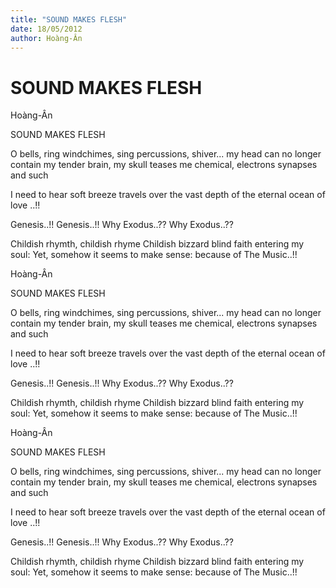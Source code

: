 ```yaml
---
title: "SOUND MAKES FLESH"
date: 18/05/2012
author: Hoàng-Ân
---
```


# SOUND MAKES FLESH

Hoàng-Ân


SOUND MAKES FLESH

O bells, ring
windchimes, sing
percussions, shiver...
my head can no longer contain
my tender brain,
my skull teases me
chemical, electrons
synapses and such

I need to hear soft breeze
travels
over the vast depth
of the eternal
ocean
of
love ..!!

Genesis..!!
Genesis..!!
Why Exodus..??
Why Exodus..??

Childish rhymth, childish rhyme
Childish bizzard blind faith
entering my soul:
Yet, somehow it seems to
make sense:   because of
                        The Music..!!

Hoàng-Ân


SOUND MAKES FLESH

O bells, ring
windchimes, sing
percussions, shiver...
my head can no longer contain
my tender brain,
my skull teases me
chemical, electrons
synapses and such

I need to hear soft breeze
travels
over the vast depth
of the eternal
ocean
of
love ..!!

Genesis..!!
Genesis..!!
Why Exodus..??
Why Exodus..??

Childish rhymth, childish rhyme
Childish bizzard blind faith
entering my soul:
Yet, somehow it seems to
make sense:   because of
                        The Music..!!

Hoàng-Ân


SOUND MAKES FLESH

O bells, ring
windchimes, sing
percussions, shiver...
my head can no longer contain
my tender brain,
my skull teases me
chemical, electrons
synapses and such

I need to hear soft breeze
travels
over the vast depth
of the eternal
ocean
of
love ..!!

Genesis..!!
Genesis..!!
Why Exodus..??
Why Exodus..??

Childish rhymth, childish rhyme
Childish bizzard blind faith
entering my soul:
Yet, somehow it seems to
make sense:   because of
                        The Music..!!
